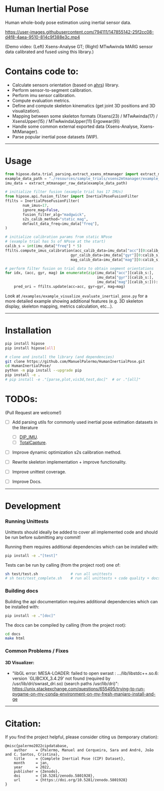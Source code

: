 
# Human Inertial Pose
Human whole-body pose estimation using inertial sensor data.

https://user-images.githubusercontent.com/794111/147855142-25f2cc08-d4f8-4aea-9510-814c9f388e3c.mp4


(Demo video: (Left) Xsens-Analyse GT; (Right) MTwAwinda MARG sensor data calibrated and fused using this library.)



# Contains code to:
* Calculate sensors orientation (based on [ahrs](https://github.com/Mayitzin/ahrs/)) library.
* Perform sensor-to-segment calibration.
* Perform imu sensor calibration.
* Compute evaluation metrics.
* Define and compute skeleton kinematics (get joint 3D positions and 3D visualization).
* Mapping between some skeleton formats (Xsens(23) / MTwAwinda(17) / XsensUpper(15) / MTwAwindaUpper(11) Ergowear(9))
* Handle some common external exported data (Xsens-Analyse, Xsens-MtManager).
* Parse popular inertial pose datasets (WIP).



---



# Usage
```python
from hipose.data.trial_parsing.extract_xsens_mtmanager import extract_mtmanager_raw_data
example_data_path = "./resources/sample_trials/xsens2mtmanager/example_calibration_xsens/"
imu_data = extract_mtmanager_raw_data(example_data_path)

# initialize filter fusion (example trial has 17 IMUs)
from hipose.api.fusion_filter import InertialPoseFusionFilter
ffilts = InertialPoseFusionFilter(
        num_imus=17, 
        ignore_mag=False,
        fusion_filter_alg="madgwick",
        s2s_calib_method="static_mag",
        default_data_freq=imu_data["freq"],
)

# initialize calibration params from static NPose
# (example trial has 5s of NPose at the start)
calib_s = int(imu_data["freq"] * 5)
ffilts.compute_imus_calibration(acc_calib_data=imu_data["acc"][0:calib_s],
                              gyr_calib_data=imu_data["gyr"][0:calib_s],
                              mag_calib_data=imu_data["mag"][0:calib_s])

# perform filter fusion on trial data to obtain segment orientations
for idx, (acc, gyr, mag) in enumerate(zip(imu_data["acc"][calib_s:],
                                          imu_data["gyr"][calib_s:],
                                          imu_data["mag"][calib_s:])):
    pred_ori = ffilts.update(acc=acc, gyr=gyr, mag=mag)

```
Look at ```/examples/example_visualize_evaluate_inertial_pose.py``` for a more 
detailed example showing additional features (e.g. 3D skeleton display, 
skeleton mapping, metrics calculation, etc...).



---



# Installation
```bash
pip install hipose
pip install hipose[all]

# clone and install the library (and dependencies)
git clone https://github.com/ManuelPalermo/HumanInertialPose.git
cd HumanInertialPose/
python -m pip install --upgrade pip                                     # update pip
pip install -e .                                                        # installs package with base requirements
# pip install -e ."[parse,plot,vis3d,test,doc]"  # or ."[all]"          # installs package with extra dependencies
````




# TODOs:
(Pull Request are welcome!)
- [ ] Add parsing utils for commonly used inertial pose estimation datasets in the literature 
  - [ ] [DIP_IMU](https://dip.is.tuebingen.mpg.de/).
  - [ ] [TotalCapture](https://cvssp.org/data/totalcapture/).
- [ ] Improve dynamic optimization s2s calibration method.
- [ ] Rewrite skeleton implementation + improve functionality.
- [ ] Improve unittest coverage.
- [ ] Improve Docs.




---




# Development

### Running Unittests

Unittests should ideally be added to cover all implemented code and should be run before submitting any commit!

Running them requires additional dependencies which can be installed with:
```bash
pip install -e ."[test]"
```

Tests can be run by calling (from the project root) one of:
```bash
sh test/test.sh               # run all unittests
# sh test/test_complete.sh    # run all unittests + code quality + docs quality
```

### Building docs
Building the api documentation requires additional dependencies which can be installed with:
```bash
pip install -e ."[doc]"
```

The docs can be compiled by calling (from the project root):
```bash
cd docs
make html
```


### Common Problems / Fixes

#### 3D Visualizer:
* "libGL error: MESA-LOADER: failed to open swrast : .../lib/libstdc++.so.6: version `GLIBCXX_3.4.29' not found (required by /usr/lib/dri/swrast_dri.so) (search paths /usr/lib/dri)":
https://unix.stackexchange.com/questions/655495/trying-to-run-pygame-on-my-conda-environment-on-my-fresh-manjaro-install-and-ge



---




# Citation:
If you find the project helpful, please consider citing us (temporary citation):
```
@misc{palermo2022cipdatabase,
    author    = {Palermo, Manuel and Cerqueira, Sara and André, João and C. Santos, Cristina},
    title     = {Complete Inertial Pose (CIP) Dataset},
    month     = jan,
    year      = 2022,
    publisher = {Zenodo},
    doi       = {10.5281/zenodo.5801928},
    url       = {https://doi.org/10.5281/zenodo.5801928}
}
```
